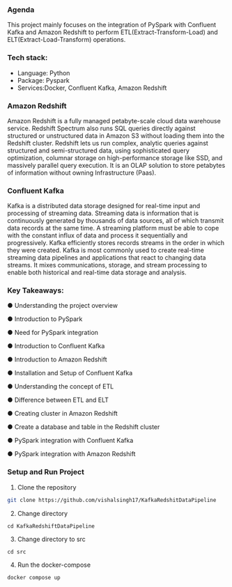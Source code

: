 ### Agenda
This project mainly focuses on the integration of PySpark with Confluent Kafka and Amazon Redshift to perform ETL(Extract-Transform-Load) and ELT(Extract-Load-Transform) operations.

### Tech stack:
- Language: Python
- Package: Pyspark
- Services:Docker, Confluent Kafka, Amazon Redshift

### Amazon Redshift
Amazon Redshift is a fully managed petabyte-scale cloud data warehouse service.
Redshift Spectrum also runs SQL queries directly against structured or unstructured
data in Amazon S3 without loading them into the Redshift cluster. Redshift lets us run
complex, analytic queries against structured and semi-structured data, using
sophisticated query optimization, columnar storage on high-performance storage like
SSD, and massively parallel query execution. It is an OLAP solution to store petabytes
of information without owning Infrastructure (Paas).

### Confluent Kafka
Kafka is a distributed data storage designed for real-time input and processing of
streaming data. Streaming data is information that is continuously generated by
thousands of data sources, all of which transmit data records at the same time. A
streaming platform must be able to cope with the constant influx of data and process it
sequentially and progressively. Kafka efficiently stores records streams in the order in
which they were created. Kafka is most commonly used to create real-time streaming
data pipelines and applications that react to changing data streams. It mixes
communications, storage, and stream processing to enable both historical and real-time
data storage and analysis.

### Key Takeaways:
● Understanding the project overview

● Introduction to PySpark

● Need for PySpark integration

● Introduction to Confluent Kafka

● Introduction to Amazon Redshift

● Installation and Setup of Confluent Kafka

● Understanding the concept of ETL

● Difference between ETL and ELT

● Creating cluster in Amazon Redshift

● Create a database and table in the Redshift cluster

● PySpark integration with Confluent Kafka

● PySpark integration with Amazon Redshift

### Setup and Run Project
1. Clone the repository
```bash
git clone https://github.com/vishalsingh17/KafkaRedshitDataPipeline
```

2. Change directory
```
cd KafkaRedshiftDataPipeline
```

3. Change directory to src
```
cd src
```

4. Run the docker-compose
```
docker compose up
```

